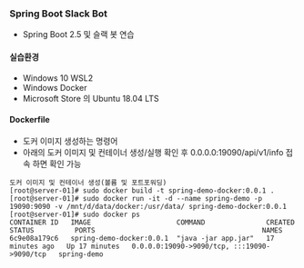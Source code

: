 ### Spring Boot Slack Bot
- Spring Boot 2.5 및 슬랙 봇 연습

#### 실습환경
- Windows 10 WSL2 
- Windows Docker
- Microsoft Store 의 Ubuntu 18.04 LTS 

#### Dockerfile
- 도커 이미지 생성하는 명령어
- 아래의 도커 이미지 및 컨테이너 생성/실행 확인 후 0.0.0.0:19090/api/v1/info 접속 하면 확인 가능

```
도커 이미지 및 컨테이너 생성(볼륨 및 포트포워딩)
[root@server-01]# sudo docker build -t spring-demo-docker:0.0.1 .
[root@server-01]# sudo docker run -it -d --name spring-demo -p 19090:9090 -v /mnt/d/data/docker:/usr/data/ spring-demo-docker:0.0.1
[root@server-01]# sudo docker ps
CONTAINER ID   IMAGE                     COMMAND               CREATED          STATUS          PORTS                                         NAMES
6c9e08a179c6   spring-demo-docker:0.0.1  "java -jar app.jar"   17 minutes ago   Up 17 minutes   0.0.0.0:19090->9090/tcp, :::19090->9090/tcp   spring-demo
```